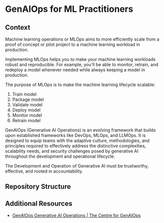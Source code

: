 # GenAIOps for ML Practitioners

## Context 

Machine learning operations or MLOps aims to more efficiently scale from a proof of concept or pilot project to a machine learning workload in production.

Implementing MLOps helps you to make your machine learning workloads robust and reproducible. For example, you'll be able to monitor, retrain, and redeploy a model whenever needed while always keeping a model in production.

The purpose of MLOps is to make the machine learning lifecycle scalable:

1. Train model
2. Package model
3. Validate model
4. Deploy model
5. Monitor model
6. Retrain model

GenAIOps (Generative AI Operations) is an evolving framework that builds upon established frameworks like DevOps, MLOps, and LLMOps. It is designed to equip teams with the adaptive culture, methodologies, and principles required to effectively address the distinctive complexities, scalability needs, and security challenges posed by generative AI throughout the development and operational lifecycle.

The Development and Operation of Generative AI must be trustworthy, effective, and rooted in accountability.

## Repository Structure

## Additional Resources

- [GenAIOps Generative AI Operations | The Centre for GenAIOps](https://genaiops.ai/)